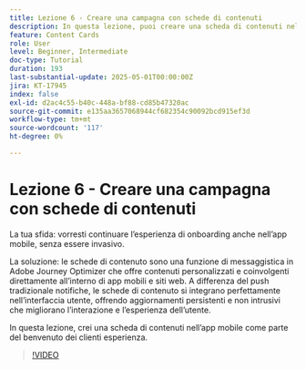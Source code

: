 ```yaml
---
title: Lezione 6 - Creare una campagna con schede di contenuti
description: In questa lezione, puoi creare una scheda di contenuti nell’app mobile come parte dell’esperienza di benvenuto dei clienti.
feature: Content Cards
role: User
level: Beginner, Intermediate
doc-type: Tutorial
duration: 193
last-substantial-update: 2025-05-01T00:00:00Z
jira: KT-17945
index: false
exl-id: d2ac4c55-b40c-448a-bf88-cd85b47320ac
source-git-commit: e135aa3657068944cf682354c90092bcd915ef3d
workflow-type: tm+mt
source-wordcount: '117'
ht-degree: 0%

---
```


# Lezione 6 - Creare una campagna con schede di contenuti

La tua sfida: vorresti continuare l’esperienza di onboarding anche nell’app mobile, senza essere invasivo.

La soluzione: le schede di contenuto sono una funzione di messaggistica in Adobe Journey Optimizer che offre
contenuti personalizzati e coinvolgenti direttamente all’interno di app mobili e siti web. A differenza del push tradizionale
notifiche, le schede di contenuto si integrano perfettamente nell’interfaccia utente, offrendo aggiornamenti persistenti e non intrusivi che migliorano l’interazione e l’esperienza dell’utente.

In questa lezione, crei una scheda di contenuti nell’app mobile come parte del benvenuto dei clienti
esperienza.

>[!VIDEO](https://video.tv.adobe.com/v/3457973/?learn=on&enablevpops)
